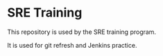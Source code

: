 # SRE Training

This repository is used by the SRE training program.

It is used for git refresh and Jenkins practice.